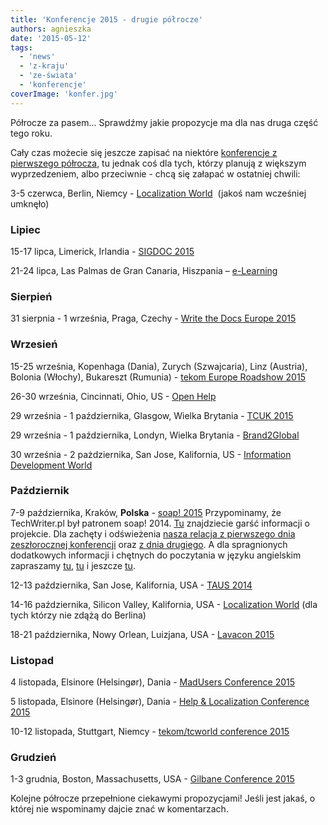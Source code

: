 ```yaml
---
title: 'Konferencje 2015 - drugie półrocze'
authors: agnieszka
date: '2015-05-12'
tags:
  - 'news'
  - 'z-kraju'
  - 'ze-świata'
  - 'konferencje'
coverImage: 'konfer.jpg'
---
```


Półrocze za pasem... Sprawdźmy jakie propozycje ma dla nas druga część tego
roku.

<!--truncate-->

Cały czas możecie się jeszcze zapisać na niektóre
[konferencje z pierwszego półrocza](http://techwriter.pl/konferencje-2015-pierwsze-polrocze/ 'Konferencje pierwsze półrocze 2015'),
tu jednak coś dla tych, którzy planują z większym wyprzedzeniem, albo
przeciwnie - chcą się załapać w ostatniej chwili:

3-5 czerwca, Berlin, Niemcy
- [Localization World](http://www.locworld.com/ 'Localization World')  (jakoś
nam wcześniej umknęło)

### Lipiec

15-17 lipca, Limerick, Irlandia -
[SIGDOC 2015](http://sigdoc.acm.org/conference/2015/ 'SIGDOC 2015')

21-24 lipca, Las Palmas de Gran Canaria, Hiszpania
– [e-Learning](http://elearning-conf.org/ 'E-learning')

### Sierpień

31 sierpnia - 1 września, Praga, Czechy -
[Write the Docs Europe 2015](http://www.writethedocs.org/conf/eu/2015/ 'Write the Docs 2015')

### Wrzesień

15-25 września, Kopenhaga (Dania), Zurych (Szwajcaria), Linz (Austria), Bolonia
(Włochy), Bukareszt (Rumunia) -
[tekom Europe Roadshow 2015](http://conferences.tekom.de/tekom-europe-roadshow-2015/tekom-europe-roadshow-2015/ 'tekom Roadshow 2015')

26-30 września, Cincinnati, Ohio, US -
[Open Help](http://www.openhelpconference.com/ 'Open Help')

29 września - 1 października, Glasgow, Wielka Brytania -
[TCUK 2015](http://technicalcommunicationuk.com/ 'TCUK 2015')

29 września - 1 października, Londyn, Wielka Brytania -
[Brand2Global](http://www.brand2global.com/ 'Brand2global')

30 września - 2 pażdziernika, San Jose, Kalifornia, US -
[Information Development World](https://www.etouches.com/ehome/113382 'IDW 2015')

### Październik

7-9 października, Kraków, **Polska** -
[soap! 2015](http://soapconf.com/ 'soap! 2015') Przypominamy, że TechWriter.pl
był patronem soap! 2014.
[Tu](http://techwriter.pl/mydlo-lubi-zabawe/ 'Mydło lubi zabawę') znajdziecie
garść informacji o projekcie. Dla zachęty i
odświeżenia [nasza relacja z pierwszego dnia zeszłorocznej konferencji](http://techwriter.pl/soap-2014-relacja-z-pierwszego-dnia/ 'Dzień pierwszy') oraz
[z dnia drugiego](http://techwriter.pl/soap-2014-relacja-z-drugiego-dnia/ 'Dzień drugi').
A dla spragnionych dodatkowych informacji i chętnych do poczytania w języku
angielskim zapraszamy
[tu](http://techwriter.pl/soap-2014-summary-of-day-1/ 'Day 1'),
[tu](http://techwriter.pl/soap-2014-summary-of-day-2/ 'Day 2') i jeszcze
[tu](http://techwriter.pl/soap-just-wants-to-have-fun/ 'Summary').

12-13 października, San Jose, Kalifornia, USA -
[TAUS 2014](https://events.taus.net/events/conferences/taus-annual-conference-2015 'TAUS 2015')

14-16 października, Silicon Valley, Kalifornia, USA -
[Localization World](http://www.locworld.com/events/locworld29-silicon-valley-2015/ 'Localization World') (dla
tych którzy nie zdążą do Berlina)

18-21 października, Nowy Orlean, Luizjana, USA -
[Lavacon 2015](http://lavacon.org 'Lavacon 2015')

### Listopad

4 listopada, Elsinore (Helsingør), Dania -
[MadUsers Conference 2015](http://write2users.com/madusers-conference-2015/ 'MadUsers 2015')

5 listopada, Elsinore (Helsingør), Dania -
[Help & Localization Conference 2015](http://write2users.com/help-localization-conference-2015/ 'Help&Localization 2015')

10-12 listopada, Stuttgart, Niemcy -
[tekom/tcworld conference 2015](http://conferences.tekom.de/tcworld15/tcworld15/ 'tcworld 2015')

### Grudzień

1-3 grudnia, Boston, Massachusetts, USA -
[Gilbane Conference 2015](http://gilbaneconference.com/2015/ 'Gilbane Conference 2015')

Kolejne półrocze przepełnione ciekawymi propozycjami! Jeśli jest jakaś, o której
nie wspominamy dajcie znać w komentarzach.
